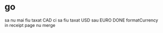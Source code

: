 # go

sa nu mai fiu taxat CAD ci sa fiu taxat USD sau EURO
DONE formatCurrency in receipt page nu merge
